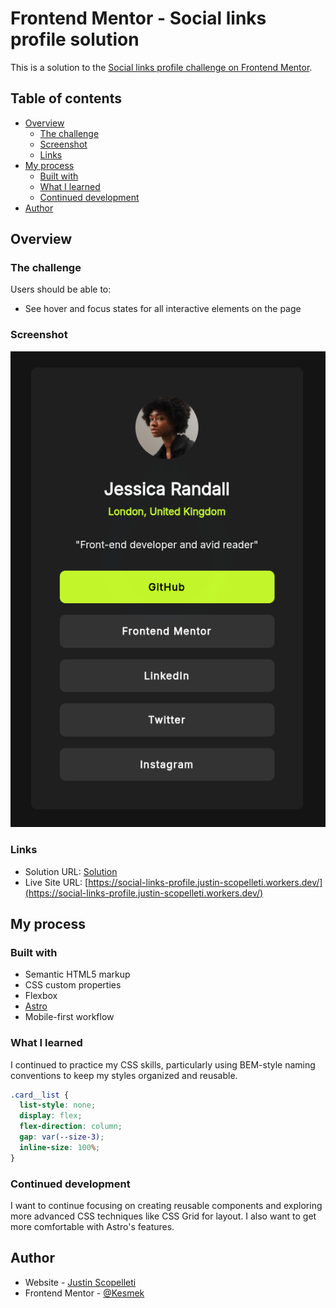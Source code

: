 # Frontend Mentor - Social links profile solution

This is a solution to the
[Social links profile challenge on Frontend Mentor](https://www.frontendmentor.io/challenges/social-links-profile-UG32l9m6dQ).

## Table of contents

- [Overview](#overview)
  - [The challenge](#the-challenge)
  - [Screenshot](#screenshot)
  - [Links](#links)
- [My process](#my-process)
  - [Built with](#built-with)
  - [What I learned](#what-i-learned)
  - [Continued development](#continued-development)
- [Author](#author)

## Overview

### The challenge

Users should be able to:

- See hover and focus states for all interactive elements on the page

### Screenshot

![preview of solution](./preview.png)

### Links

- Solution URL:
  [Solution](https.www.frontendmentor.io/solutions/social-links-profile-main-lY4Cj31a_c)
- Live Site URL:
  [https://social-links-profile.justin-scopelleti.workers.dev/](https://social-links-profile.justin-scopelleti.workers.dev/)

## My process

### Built with

- Semantic HTML5 markup
- CSS custom properties
- Flexbox
- [Astro](https://astro.build)
- Mobile-first workflow

### What I learned

I continued to practice my CSS skills, particularly using BEM-style naming
conventions to keep my styles organized and reusable.

```css
.card__list {
  list-style: none;
  display: flex;
  flex-direction: column;
  gap: var(--size-3);
  inline-size: 100%;
}
```

### Continued development

I want to continue focusing on creating reusable components and exploring more
advanced CSS techniques like CSS Grid for layout. I also want to get more
comfortable with Astro's features.

## Author

- Website - [Justin Scopelleti](https://justin-scopelleti.com/)
- Frontend Mentor - [@Kesmek](https://www.frontendmentor.io/profile/Kesmek)
